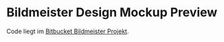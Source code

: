 # Bildmeister Design Mockup Preview

Code liegt im [Bitbucket Bildmeister Projekt](https://bitbucket.org/klickmeister/designmockup).